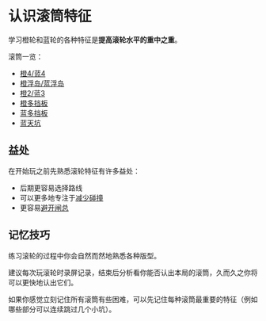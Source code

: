 # 认识滚筒特征

学习橙轮和蓝轮的各种特征是**提高滚轮水平的重中之重**。

滚筒一览：

* [橙4/蓝4](../rolls/easy-4.zh.md)
* [橙浮岛/蓝浮岛](../rolls/isolated-duo.zh.md)
* [橙2/蓝3](../rolls/closed-open-open-closed.zh.md)
* [橙多挡板](../rolls/5-waller.zh.md)
* [蓝多挡板](../rolls/pillar-trench.zh.md)
* [蓝天坑](../rolls/grand-canyon.zh.md)

## 益处

在开始玩之前先熟悉滚轮特征有许多益处：

* 后期更容易选择路线
* 可以更多地专注于[减少碰撞](./reducing-desync.zh.md)
* 更容易[避开闸总](./avoiding-griefers.zh.md)

## 记忆技巧

练习滚轮的过程中你会自然而然地熟悉各种版型。

建议每次玩滚轮时录屏记录，结束后分析看你能否认出本局的滚筒，久而久之你将可以更快地认出它们。

如果你感觉立刻记住所有滚筒有些困难，可以先记住每种滚筒最重要的特征（例如哪些部分可以连续跳过几个小坑）。
